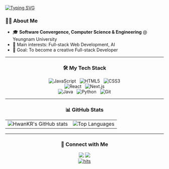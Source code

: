 [![Typing SVG](https://readme-typing-svg.demolab.com?font=Fira+Code&weight=500&size=28&duration=3000&pause=1000&color=A9B1D6&center=true&vCenter=true&width=450&lines=Hwan's+Dev+Portfolio)](https://git.io/typing-svg)

### 👨‍💻 About Me
- 🎓 **Software Convergence, Computer Science & Engineering** @ Yeungnam University
- 🌱 Main interests: Full-stack Web Development, AI
- 🚀 Goal: To become a creative Full-stack Developer

---

<h3 align="center">🛠️ My Tech Stack</h3>
<div align="center">
  <img src="https://img.shields.io/badge/JavaScript-F7DF1E?style=for-the-badge&logo=JavaScript&logoColor=black" alt="JavaScript"/>
  <img src="https://img.shields.io/badge/HTML5-E34F26?style=for-the-badge&logo=HTML5&logoColor=white" alt="HTML5"/>
  <img src="https://img.shields.io/badge/CSS3-1572B6?style=for-the-badge&logo=CSS3&logoColor=white" alt="CSS3"/>
  <br>
  <img src="https://img.shields.io/badge/React-61DAFB?style=for-the-badge&logo=React&logoColor=black" alt="React"/>
  <img src="https://img.shields.io/badge/Next.js-000000?style=for-the-badge&logo=Next.js&logoColor=white" alt="Next.js"/>
  <br>
  <img src="https://img.shields.io/badge/Java-007396?style=for-the-badge&logo=Java&logoColor=white" alt="Java"/>
  <img src="https://img.shields.io/badge/Python-3776AB?style=for-the-badge&logo=Python&logoColor=white" alt="Python"/>
  <img src="https://img.shields.io/badge/Git-F05032?style=for-the-badge&logo=Git&logoColor=white" alt="Git"/>
</div>

---

<h3 align="center">📊 GitHub Stats</h3>
<div align="center">
  <table>
    <tr>
      <td valign="middle">
        <img src="https://github-readme-stats.vercel.app/api?username=HwanKR&show_icons=true&theme=tokyonight&card_width=450" alt="HwanKR's GitHub stats"/>
      </td>
      <td valign="middle">
        <img src="https://github-readme-stats.vercel.app/api/top-langs/?username=HwanKR&theme=tokyonight&card_width=450&langs_count=3" alt="Top Languages"/>
      </td>
    </tr>
  </table>
</div>

---

<h3 align="center">🤝 Connect with Me</h3>
<div align="center">
  <a href="mailto:fabronjeon@naver.com"><img src="https://img.shields.io/badge/Email-D14836?style=for-the-badge&logo=Gmail&logoColor=white"></a>
  <a href="[https://your-blog.com]"><img src="https://img.shields.io/badge/Blog-1e90ff?style=for-the-badge&logo=Blogger&logoColor=white"></a>
</div>

<div align="center">
   <a href="https://myhits.vercel.app"><img src="https://myhits.vercel.app/api/hit/https%3A%2F%2Fgithub.com%2FHwanKR?color=purple&label=hits&size=small" alt="hits" /></a>
</div>

